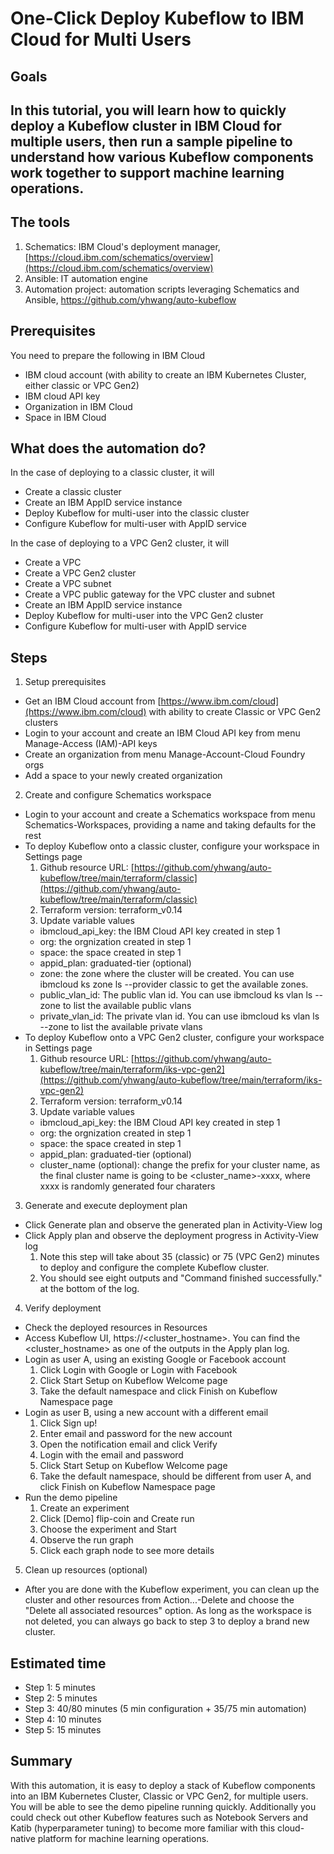 # **One-Click Deploy Kubeflow to IBM Cloud for Multi Users**

## Goals

## In this tutorial, you will learn how to quickly deploy a Kubeflow cluster in IBM Cloud for multiple users, then run a sample pipeline to understand how various Kubeflow components work together to support machine learning operations.

## The tools

1. Schematics: IBM Cloud&#39;s deployment manager, [https://cloud.ibm.com/schematics/overview](https://cloud.ibm.com/schematics/overview)
2. Ansible: IT automation engine
3. Automation project: automation scripts leveraging Schematics and Ansible, https://github.com/yhwang/auto-kubeflow

## Prerequisites

You need to prepare the following in IBM Cloud
- IBM cloud account (with ability to create an IBM Kubernetes Cluster, either classic or VPC Gen2)
- IBM cloud API key
- Organization in IBM Cloud
- Space in IBM Cloud

## What does the automation do?

In the case of deploying to a classic cluster, it will
- Create a classic cluster
- Create an IBM AppID service instance
- Deploy Kubeflow for multi-user into the classic cluster
- Configure Kubeflow for multi-user with AppID service

In the case of deploying to a VPC Gen2 cluster, it will
- Create a VPC
- Create a VPC Gen2 cluster
- Create a VPC subnet
- Create a VPC public gateway for the VPC cluster and subnet
- Create an IBM AppID service instance
- Deploy Kubeflow for multi-user into the VPC Gen2 cluster
- Configure Kubeflow for multi-user with AppID service


## Steps

1. Setup prerequisites
  - Get an IBM Cloud account from [https://www.ibm.com/cloud](https://www.ibm.com/cloud) with ability to create Classic or VPC Gen2 clusters
  - Login to your account and create an IBM Cloud API key from menu Manage-Access (IAM)-API keys
  - Create an organization from menu Manage-Account-Cloud Foundry orgs
  - Add a space to your newly created organization
2. Create and configure Schematics workspace
  - Login to your account and create a Schematics workspace from menu Schematics-Workspaces, providing a name and taking defaults for the rest
  - To deploy Kubeflow onto a classic cluster, configure your workspace in Settings page
    1. Github resource URL: [https://github.com/yhwang/auto-kubeflow/tree/main/terraform/classic](https://github.com/yhwang/auto-kubeflow/tree/main/terraform/classic)
    2. Terraform version: terraform\_v0.14
    3. Update variable values
      - ibmcloud_api_key: the IBM Cloud API key created in step 1
      - org: the orgnization created in step 1
      - space: the space created in step 1
      - appid_plan: graduated-tier (optional)
      - zone: the zone where the cluster will be created. You can use ibmcloud ks zone ls --provider classic to get the available zones.
      - public_vlan_id: The public vlan id. You can use ibmcloud ks vlan ls --zone <zone> to list the available public vlans
      - private_vlan_id: The private vlan id. You can use ibmcloud ks vlan ls --zone <zone> to list the available private vlans
  - To deploy Kubeflow onto a VPC Gen2 cluster, configure your workspace in Settings page
    1. Github resource URL: [https://github.com/yhwang/auto-kubeflow/tree/main/terraform/iks-vpc-gen2](https://github.com/yhwang/auto-kubeflow/tree/main/terraform/iks-vpc-gen2)
    2. Terraform version: terraform\_v0.14
    3. Update variable values
      - ibmcloud_api_key: the IBM Cloud API key created in step 1
      - org: the orgnization created in step 1
      - space: the space created in step 1
      - appid_plan: graduated-tier (optional)
      - cluster_name (optional): change the prefix for your cluster name, as the final cluster name is going to be <cluster_name>-xxxx, where xxxx is randomly generated four charaters
3. Generate and execute deployment plan
  - Click Generate plan and observe the generated plan in Activity-View log
  - Click Apply plan and observe the deployment progress in Activity-View log
    1. Note this step will take about 35 (classic) or 75 (VPC Gen2) minutes to deploy and configure the complete Kubeflow cluster.
    2. You should see eight outputs and "Command finished successfully." at the bottom of the log.
4. Verify deployment
  - Check the deployed resources in Resources
  - Access Kubeflow UI, https://<cluster\_hostname>. You can find the <cluster\_hostname> as one of the outputs in the Apply plan log.
  - Login as user A, using an existing Google or Facebook account
    1. Click Login with Google or Login with Facebook
    2. Click Start Setup on Kubeflow Welcome page
    3. Take the default namespace and click Finish on Kubeflow Namespace page
  - Login as user B, using a new account with a different email
    1. Click Sign up!
    2. Enter email and password for the new account
    3. Open the notification email and click Verify
    4. Login with the email and password
    5. Click Start Setup on Kubeflow Welcome page
    6. Take the default namespace, should be different from user A, and click Finish on Kubeflow Namespace page
  - Run the demo pipeline
    1. Create an experiment
    2. Click [Demo] flip-coin and Create run
    3. Choose the experiment and Start
    4. Observe the run graph
    5. Click each graph node to see more details
5. Clean up resources (optional)
  - After you are done with the Kubeflow experiment, you can clean up the cluster and other resources from Action...-Delete and choose the "Delete all associated resources" option. As long as the workspace is not deleted, you can always go back to step 3 to deploy a brand new cluster.

## Estimated time

- Step 1: 5 minutes
- Step 2: 5 minutes
- Step 3: 40/80 minutes (5 min configuration + 35/75 min automation)
- Step 4: 10 minutes
- Step 5: 15 minutes

## Summary

With this automation, it is easy to deploy a stack of Kubeflow components into an IBM Kubernetes Cluster, Classic or VPC Gen2, for multiple users. You will be able to see the demo pipeline running quickly. Additionally you could check out other Kubeflow features such as Notebook Servers and Katib (hyperparameter tuning) to become more familiar with this cloud-native platform for machine learning operations.
